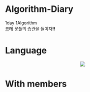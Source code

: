 # Algorithm-Diary
1day 1Algorithm
<br/>코테 문풀의 습관을 들이자:exclamation::exclamation:

# Language
<div align="center">
	<img src="https://img.shields.io/badge/C++-007396?style=flat&logo=Java&logoColor=white" />
</div>

# With members
